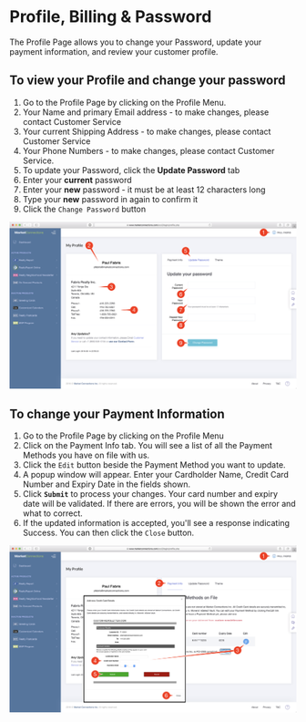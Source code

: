 # Profile, Billing & Password

The Profile Page allows you to change your Password, update your payment information, and review your customer profile.

## To view your Profile and change your password

1. Go to the Profile Page by clicking on the Profile Menu.
2. Your Name and primary Email address - to make changes, please contact Customer Service
3. Your current Shipping Address - to make changes, please contact Customer Service
4. Your Phone Numbers - to make changes, please contact Customer Service.
5. To update your Password, click the **Update Password** tab
6. Enter your **current** password
7. Enter your **new** password - it must be at least 12 characters long
8. Type your **new** password in again to confirm it
9. Click the `Change Password` button

![](.gitbook/assets/market-connections-ocs3-or-profile-password%20%281%29.png)

## To change your Payment Information

1. Go to the Profile Page by clicking on the Profile Menu
2. Click on the Payment Info tab. You will see a list of all the Payment Methods you have on file with us.
3. Click the `Edit` button beside the Payment Method you want to update.
4. A popup window will appear. Enter your Cardholder Name, Credit Card Number and Expiry Date in the fields shown.
5. Click **`Submit`** to process your changes. Your card number and expiry date will be validated. If there are errors, you will be shown the error and what to correct.
6. If the updated information is accepted, you'll see a response indicating Success. You can then click the `Close` button.

![](.gitbook/assets/market-connections-ocs3-or-profile-update-payment-info.png)

